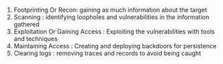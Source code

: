 1. Footprinting Or Recon: gaining as much information about the target
2. Scanning : identifying loopholes and vulnerabilities in the information gathered
3. Exploitation Or Gaining Access : Exploiting the vulnerabilities with tools and techniques
4. Maintaining Access : Creating and deploying backdoors for persistence
5. Clearing logs : removing traces and records to avoid being caught